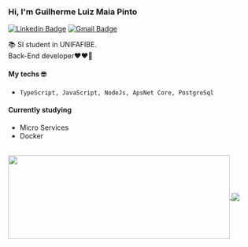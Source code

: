 ### Hi, I'm Guilherme Luiz Maia Pinto

[![Linkedin Badge](https://img.shields.io/badge/-GuilhermeLuiz-blue?style=flat-square&logo=Linkedin&logoColor=white&link=https://www.linkedin.com/in/guilherme-luiz-maia-pinto-b032921b5/)](https://www.linkedin.com/in/guilherme-luiz-maia-pinto-b032921b5/)
[![Gmail Badge](https://img.shields.io/badge/-Gmail-c14438?style=flat-square&logo=Gmail&logoColor=white&link=mailto:guilhermemaia201450@gmail.com)](mailto:guilhermemaia201450@gmail.com)

📚 SI student in UNIFAFIBE. <br>
Back-End developer❤️‍❤️‍🔥

#### My techs 🤓
- `TypeScript, JavaScript, NodeJs, ApsNet Core, PostgreSql`


#### Currently studying
- Micro Services
- Docker

<br>

<a href="https://github.com/guiluizmaia/guiluizmaia">
<img width=450 height=170 align="center" src="https://github-readme-stats.vercel.app/api?username=guiluizmaia&show_icons=true&theme=tokyonight"/>
</a>
<a href="https://github.com/guiluizmaia/guiluizmaia">
<img align="center" src="https://github-readme-stats.vercel.app/api/top-langs/?username=J-Keven&layout=compact&theme=tokyonight&show_icons=true"/>
</a>

<br>
<br>





